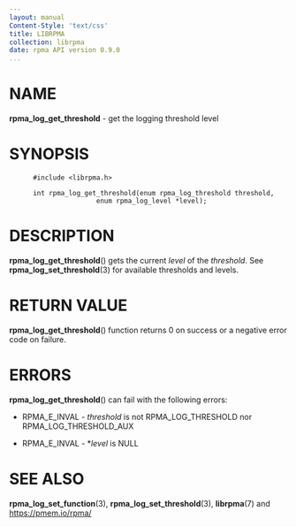 ```yaml
---
layout: manual
Content-Style: 'text/css'
title: LIBRPMA
collection: librpma
date: rpma API version 0.9.0
...
```


[comment]: <> (SPDX-License-Identifier: BSD-3-Clause)
[comment]: <> (Copyright 2020, Intel Corporation)

NAME
====

**rpma\_log\_get\_threshold** - get the logging threshold level

SYNOPSIS
========

          #include <librpma.h>

          int rpma_log_get_threshold(enum rpma_log_threshold threshold,
                          enum rpma_log_level *level);

DESCRIPTION
===========

**rpma\_log\_get\_threshold**() gets the current *level* of the
*threshold*. See **rpma\_log\_set\_threshold**(3) for available
thresholds and levels.

RETURN VALUE
============

**rpma\_log\_get\_threshold**() function returns 0 on success or a
negative error code on failure.

ERRORS
======

**rpma\_log\_get\_threshold**() can fail with the following errors:

-   RPMA\_E\_INVAL - *threshold* is not RPMA\_LOG\_THRESHOLD nor
    RPMA\_LOG\_THRESHOLD\_AUX

-   RPMA\_E\_INVAL - \**level* is NULL

SEE ALSO
========

**rpma\_log\_set\_function**(3), **rpma\_log\_set\_threshold**(3),
**librpma**(7) and https://pmem.io/rpma/
